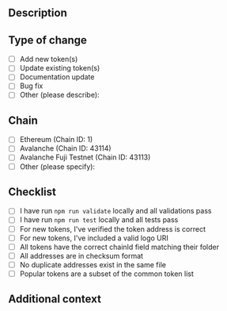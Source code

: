 ## Description

<!-- Please include a summary of the changes and which issue is fixed. -->

## Type of change

<!-- Please delete options that are not relevant. -->

- [ ] Add new token(s)
- [ ] Update existing token(s)
- [ ] Documentation update
- [ ] Bug fix
- [ ] Other (please describe):

## Chain

<!-- Which blockchain chain(s) does this PR modify? -->

- [ ] Ethereum (Chain ID: 1)
- [ ] Avalanche (Chain ID: 43114)
- [ ] Avalanche Fuji Testnet (Chain ID: 43113)
- [ ] Other (please specify):

## Checklist

<!-- Please check off the following: -->

- [ ] I have run `npm run validate` locally and all validations pass
- [ ] I have run `npm run test` locally and all tests pass
- [ ] For new tokens, I've verified the token address is correct
- [ ] For new tokens, I've included a valid logo URI
- [ ] All tokens have the correct chainId field matching their folder
- [ ] All addresses are in checksum format
- [ ] No duplicate addresses exist in the same file
- [ ] Popular tokens are a subset of the common token list

## Additional context

<!-- Add any other context about the PR here. --> 